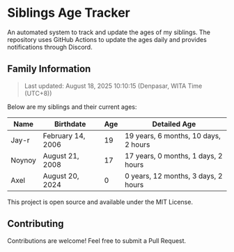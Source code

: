 # Siblings Age Tracker

An automated system to track and update the ages of my siblings. The repository uses GitHub Actions to update the ages daily and provides notifications through Discord.

## Family Information

> Last updated: August 18, 2025 10:10:15 (Denpasar, WITA Time (UTC+8))

Below are my siblings and their current ages:

| Name | Birthdate | Age | Detailed Age |
|------|-----------|-----|-------------|
| Jay-r | February 14, 2006 | 19 | 19 years, 6 months, 10 days, 2 hours |
| Noynoy | August 21, 2008 | 17 | 17 years, 0 months, 1 days, 2 hours |
| Axel | August 20, 2024 | 0 | 0 years, 12 months, 3 days, 2 hours |

This project is open source and available under the MIT License.

## Contributing

Contributions are welcome! Feel free to submit a Pull Request.